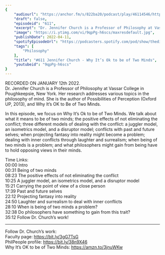 ```yaml
---
{
	"audiourl": "https://anchor.fm/s/822ba20/podcast/play/46114546/https%3A%2F%2Fd3ctxlq1ktw2nl.cloudfront.net%2Fstaging%2F2022-0-13%2F8f86186c-8d0a-a55c-a7f6-5076e94b4f51.m4a",
	"draft": false,
	"episodeid": "611",
	"excerpt": "Dr. Jennifer Church is a Professor of Philosophy at Vassar College in Poughkeepsie, New York. Her research addresses various topics in the philosophy of mind. She is the author of Possibilities of Perception (Oxford UP, 2013), and Why It’s OK to Be of Two Minds.",
	"image": "https://i.ytimg.com/vi/9qpPg-h6scs/maxresdefault.jpg",
	"publishDate": 2022-04-11,
	"spotifyEpisodeUrl": "https://podcasters.spotify.com/pod/show/thedissenter/episodes/611-Jennifer-Church---Why-Its-Ok-to-be-of-Two-Minds-e1ctq9i",
	"tags": [
		"Philosophy"
	],
	"title": "#611 Jennifer Church - Why It’s Ok to be of Two Minds",
	"youtubeid": "9qpPg-h6scs"
}
---
```

RECORDED ON JANUARY 12th 2022.  
Dr. Jennifer Church is a Professor of Philosophy at Vassar College in Poughkeepsie, New York. Her research addresses various topics in the philosophy of mind. She is the author of Possibilities of Perception (Oxford UP, 2013), and Why It’s OK to Be of Two Minds.

In this episode, we focus on Why It’s Ok to be of Two Minds. We talk about what it means to be of two minds; the positive effects of not eliminating the conflict; three different models of dealing with the conflict: a juggler model, an isometrics model, and a disruptor model; conflicts with past and future selves; when projecting fantasy into reality might become a problem; dealing with inner conflicts through laughter and surrealism; when being of two minds is a problem; and what philosophers might gain from being have to hold opposing views in their minds.

Time Links:  
<time>00:00</time> Intro  
<time>00:31</time> Being of two minds  
<time>08:23</time> The positive effects of not eliminating the conflict  
<time>10:25</time> A juggler model, an isometrics model, and a disruptor model  
<time>15:21</time> Carrying the point of view of a close person  
<time>17:39</time> Past and future selves  
<time>22:12</time> Projecting fantasy into reality  
<time>24:50</time> Laughter and surrealism to deal with inner conflicts  
<time>28:10</time> When is being of two minds a problem?  
<time>32:38</time> Do philosophers have something to gain from this trait?  
<time>35:12</time> Follow Dr. Church’s work!

---

Follow Dr. Church’s work:  
Faculty page: https://bit.ly/3gG7TsG  
PhilPeople profile: https://bit.ly/38n9X46  
Why It’s OK to be of Two Minds: https://amzn.to/3jnuWKw
